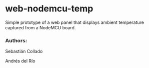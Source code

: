 # web-nodemcu-temp

Simple prototype of a web panel that displays ambient temperature captured from a NodeMCU board.


### Authors:
Sebastián Collado

Andrés del Río
